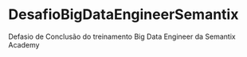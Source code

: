 # DesafioBigDataEngineerSemantix
Defasio de Conclusão do treinamento Big Data Engineer da Semantix Academy 
